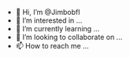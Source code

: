 - 👋 Hi, I’m @Jimbobfl
- 👀 I’m interested in ...
- 🌱 I’m currently learning ...
- 💞️ I’m looking to collaborate on ...
- 📫 How to reach me ...

<!---
Jimbobfl/Jimbobfl is a ✨ special ✨ repository because its `README.md` (this file) appears on your GitHub profile.
You can click the Preview link to take a look at your changes.
--->
